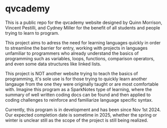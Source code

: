 # qvcademy
This is a public repo for the qvcademy website designed by Quinn Morrison, Vincent Pestilli, and Cydney Miller for the benefit of all students and people trying to learn to program.

This project aims to adress the need for learning languages quickly in order to streamline the barrier for entry, working with projects in languages unfamiliar to programmers who already understand the basics of programming such as variables, loops, functions, comparison operators, and even some data structures like linked lists.

This project is NOT another website trying to teach the basics of programming, it's sole use is for those trying to quickly learn another langauge from the one they were originally taught or are most comfortable with. Imagine this program as a SparkNotes type of learning, where the summary of well written coding docs can be found and then applied to coding challenges to reinforce and familiarize language specific syntax.

Currently, this program is in development and has been since Nov 1st 2024. Our expected completion date is sometime in 2025, whether the spring or winter is unclear still as the scope of the project is still being realized.